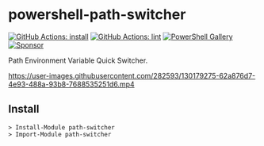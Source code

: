 # powershell-path-switcher

[![GitHub Actions: install](https://github.com/kakkun61/powershell-path-switcher/workflows/install/badge.svg)](https://github.com/kakkun61/powershell-path-switcher/actions?query=workflow%3Ainstall) [![GitHub Actions: lint](https://github.com/kakkun61/powershell-path-switcher/workflows/lint/badge.svg)](https://github.com/kakkun61/powershell-path-switcher/actions?query=workflow%3Alint) [![PowerShell Gallery](https://img.shields.io/powershellgallery/p/path-switcher.svg)](https://www.powershellgallery.com/packages/path-switcher/) [![Sponsor](https://img.shields.io/badge/Sponsor-%E2%9D%A4-red?logo=GitHub)](https://github.com/sponsors/kakkun61)

Path Environment Variable Quick Switcher.

https://user-images.githubusercontent.com/282593/130179275-62a876d7-4e93-488a-93b8-7688535251d6.mp4

## Install

```
> Install-Module path-switcher
> Import-Module path-switcher
```
